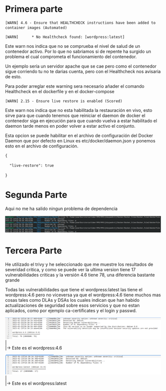 # Primera parte 
~~~
[WARN] 4.6 - Ensure that HEALTHCHECK instructions have been added to container images (Automated) 
~~~
~~~
[WARN]      * No Healthcheck found: [wordpress:latest]
~~~

Este warn nos indica que no se comprueba el nivel de salud de un contenedor activo. Por lo que no sabriamos si de repente ha surgido un problema el cual comprometa el funcionamiento del contenedor. 

Un ejemplo sería un servidor apache que se cae pero como el contenedor sigue corriendo tu no te darias cuenta, pero con el Healthcheck nos avisaria de esto.

Para poder arreglar este warning sera necesario añader el comando Healthcheck en el dockerfile y en el docker-compose 	
~~~
[WARN] 2.15 - Ensure live restore is enabled (Scored)
~~~
Este warn nos indica que no esta habilitada la restauración en vivo, esto sirve para que cuando tenemos que reiniciar el daemon de docker el contenedor siga en ejecución para que cuando vuelva a estar habilitado el daemon tarde menos en poder volver a estar activo el conjunto.
	
    
Esta opcion se puede habilitar en el archivo de configuración del Docker Daemon que por defecto en Linux es etc/docker/daemon.json y ponemos esto en el archivo de configuración.

~~~
{

  "live-restore": true

}
~~~

# Segunda Parte

Aqui no me ha salido ningun problema de dependencia


![papa](trivy_dockerfile.png)




# Tercera Parte
He utilizado el trivy y he seleccionado que me muestre los resultados de severidad critica, y como se puede ver la ultima version tiene 17 vulnerabilidades criticas y la versión 4.6 tiene 78, una diferencia bastante grande


Todas las vulnerabilidades que tiene el wordpress:latest las tiene el wordpress:4.6 pero no viceversa ya que el wordpress:4.6 tiene muchos mas cosas tales como DLAs y DSAs los cuales indican que han habido actualizaciones de seguridad sobre esos servicios y que no estan aplicados, como por ejemplo ca-certificates y el login y passwd.


![Esta de aqui es el wordpress:4.6](kate_4.6.png)
|
\
|-> Este es el wordpress:4.6


![Esta de aqui es el wordpress:latest](kata_latest.png)
|
\
|-> Este es el wordpress:latest
